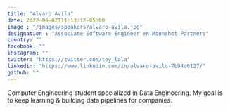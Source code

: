 ```yaml
---
title: "Alvaro Avila"
date: 2022-06-02T11:13:12-05:00
image : "/images/speakers/alvaro-avila.jpg"
designation : "Associate Software Engineer en Moonshot Partners"
country: ""
facebook: ""
instagram: ""
twitter: "https://twitter.com/toy_lala"
linkedin: "https://www.linkedin.com/in/alvaro-avila-7b94a6127/"
github: ""
---
```


Computer Engineering student specialized in Data Engineering. My goal is to keep learning & building data pipelines for companies.